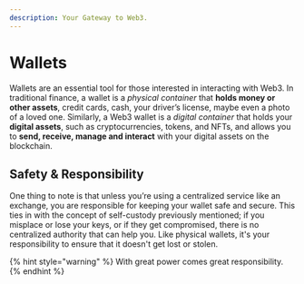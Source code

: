 ```yaml
---
description: Your Gateway to Web3.
---
```


# Wallets

Wallets are an essential tool for those interested in interacting with Web3. In traditional finance, a wallet is a _physical container_ that **holds money or other assets**, credit cards, cash, your driver’s license, maybe even a photo of a loved one. Similarly, a Web3 wallet is a _digital container_ that holds your **digital assets**, such as cryptocurrencies, tokens, and NFTs, and allows you to **send, receive, manage and interact** with your digital assets on the blockchain.

## Safety & Responsibility

One thing to note is that unless you’re using a centralized service like an exchange, you are responsible for keeping your wallet safe and secure. This ties in with the concept of self-custody previously mentioned; if you misplace or lose your keys, or if they get compromised, there is no centralized authority that can help you. Like physical wallets, it's your responsibility to ensure that it doesn't get lost or stolen.

{% hint style="warning" %}
With great power comes great responsibility.
{% endhint %}
